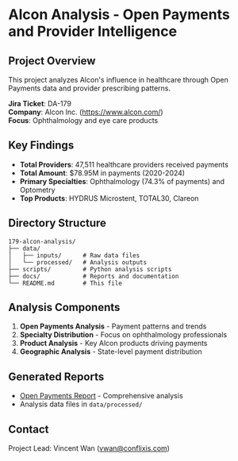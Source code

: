 # Alcon Analysis - Open Payments and Provider Intelligence

## Project Overview
This project analyzes Alcon's influence in healthcare through Open Payments data and provider prescribing patterns.

**Jira Ticket**: DA-179  
**Company**: Alcon Inc. (https://www.alcon.com/)  
**Focus**: Ophthalmology and eye care products  

## Key Findings
- **Total Providers**: 47,511 healthcare providers received payments
- **Total Amount**: $78.95M in payments (2020-2024)
- **Primary Specialties**: Ophthalmology (74.3% of payments) and Optometry
- **Top Products**: HYDRUS Microstent, TOTAL30, Clareon

## Directory Structure
```
179-alcon-analysis/
├── data/
│   ├── inputs/      # Raw data files
│   └── processed/   # Analysis outputs
├── scripts/         # Python analysis scripts
├── docs/            # Reports and documentation
└── README.md        # This file
```

## Analysis Components
1. **Open Payments Analysis** - Payment patterns and trends
2. **Specialty Distribution** - Focus on ophthalmology professionals
3. **Product Analysis** - Key Alcon products driving payments
4. **Geographic Analysis** - State-level payment distribution

## Generated Reports
- [Open Payments Report](docs/alcon_open_payments_report.md) - Comprehensive analysis
- Analysis data files in `data/processed/`

## Contact
Project Lead: Vincent Wan (vwan@conflixis.com)